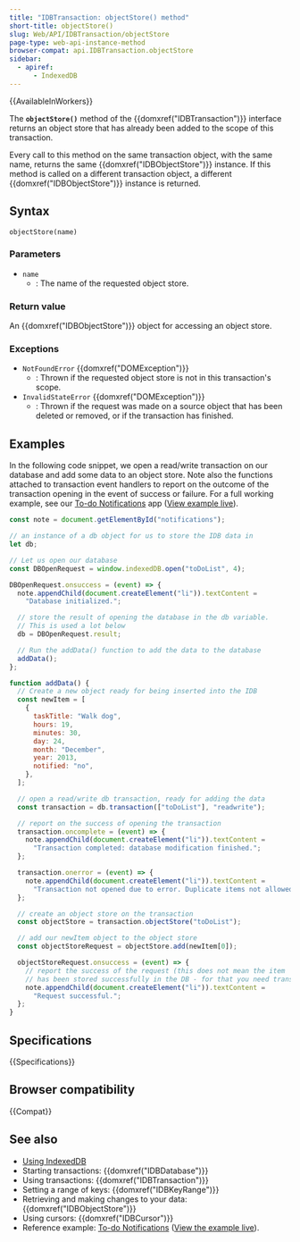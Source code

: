 ```yaml
---
title: "IDBTransaction: objectStore() method"
short-title: objectStore()
slug: Web/API/IDBTransaction/objectStore
page-type: web-api-instance-method
browser-compat: api.IDBTransaction.objectStore
sidebar:
  - apiref:
      - IndexedDB
---
```


{{AvailableInWorkers}}

The **`objectStore()`** method of the
{{domxref("IDBTransaction")}} interface returns an object store that has already been
added to the scope of this transaction.

Every call to this method on the same transaction object, with the same name, returns
the same {{domxref("IDBObjectStore")}} instance. If this method is called on a different
transaction object, a different {{domxref("IDBObjectStore")}} instance is returned.

## Syntax

```js-nolint
objectStore(name)
```

### Parameters

- `name`
  - : The name of the requested object store.

### Return value

An {{domxref("IDBObjectStore")}} object for accessing an object store.

### Exceptions

- `NotFoundError` {{domxref("DOMException")}}
  - : Thrown if the requested object store is not in this transaction's scope.
- `InvalidStateError` {{domxref("DOMException")}}
  - : Thrown if the request was made on a source object that has been deleted or removed, or if the transaction has finished.

## Examples

In the following code snippet, we open a read/write transaction on our database and add
some data to an object store. Note also the functions attached to transaction event
handlers to report on the outcome of the transaction opening in the event of success or
failure. For a full working example, see our [To-do Notifications](https://github.com/mdn/dom-examples/tree/main/to-do-notifications) app ([View example live](https://mdn.github.io/dom-examples/to-do-notifications/)).

```js
const note = document.getElementById("notifications");

// an instance of a db object for us to store the IDB data in
let db;

// Let us open our database
const DBOpenRequest = window.indexedDB.open("toDoList", 4);

DBOpenRequest.onsuccess = (event) => {
  note.appendChild(document.createElement("li")).textContent =
    "Database initialized.";

  // store the result of opening the database in the db variable.
  // This is used a lot below
  db = DBOpenRequest.result;

  // Run the addData() function to add the data to the database
  addData();
};

function addData() {
  // Create a new object ready for being inserted into the IDB
  const newItem = [
    {
      taskTitle: "Walk dog",
      hours: 19,
      minutes: 30,
      day: 24,
      month: "December",
      year: 2013,
      notified: "no",
    },
  ];

  // open a read/write db transaction, ready for adding the data
  const transaction = db.transaction(["toDoList"], "readwrite");

  // report on the success of opening the transaction
  transaction.oncomplete = (event) => {
    note.appendChild(document.createElement("li")).textContent =
      "Transaction completed: database modification finished.";
  };

  transaction.onerror = (event) => {
    note.appendChild(document.createElement("li")).textContent =
      "Transaction not opened due to error. Duplicate items not allowed.";
  };

  // create an object store on the transaction
  const objectStore = transaction.objectStore("toDoList");

  // add our newItem object to the object store
  const objectStoreRequest = objectStore.add(newItem[0]);

  objectStoreRequest.onsuccess = (event) => {
    // report the success of the request (this does not mean the item
    // has been stored successfully in the DB - for that you need transaction.onsuccess)
    note.appendChild(document.createElement("li")).textContent =
      "Request successful.";
  };
}
```

## Specifications

{{Specifications}}

## Browser compatibility

{{Compat}}

## See also

- [Using IndexedDB](/en-US/docs/Web/API/IndexedDB_API/Using_IndexedDB)
- Starting transactions: {{domxref("IDBDatabase")}}
- Using transactions: {{domxref("IDBTransaction")}}
- Setting a range of keys: {{domxref("IDBKeyRange")}}
- Retrieving and making changes to your data: {{domxref("IDBObjectStore")}}
- Using cursors: {{domxref("IDBCursor")}}
- Reference example: [To-do Notifications](https://github.com/mdn/dom-examples/tree/main/to-do-notifications) ([View the example live](https://mdn.github.io/dom-examples/to-do-notifications/)).
